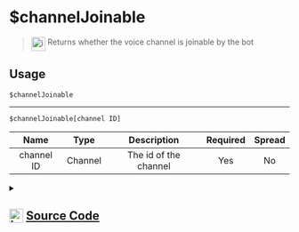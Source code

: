 # $channelJoinable
> <img align="top" src="https://upload.wikimedia.org/wikipedia/commons/thumb/e/e4/Infobox_info_icon.svg/160px-Infobox_info_icon.svg.png?20150409153300" alt="image" width="25" height="auto"> Returns whether the voice channel is joinable by the bot
## Usage
```
$channelJoinable
```
---
```
$channelJoinable[channel ID]
```
| Name | Type | Description | Required | Spread
| :---: | :---: | :---: | :---: | :---: |
channel ID | Channel | The id of the channel | Yes | No
<details>
<summary>
    
## <img align="top" src="https://cdn4.iconfinder.com/data/icons/iconsimple-logotypes/512/github-512.png" alt="image" width="25" height="auto">  [Source Code](https://github.com/tryforge/ForgeScript-V2/blob/main/src/native/channelJoinable.ts)
    
</summary>
    
```ts
import { ArgType, NativeFunction, Return } from "../structures"

export default new NativeFunction({
    name: "$channelJoinable",
    version: "1.4.0",
    description: "Returns whether the voice channel is joinable by the bot",
    unwrap: true,
    brackets: false,
    args: [
        {
            name: "channel ID",
            description: "The id of the channel",
            rest: false,
            type: ArgType.Channel,
            required: true,
        },
    ],
    execute(ctx, [ch]) {
        const chan = ch ?? ctx.channel
        return this.success("joinable" in chan ? chan.joinable : false)
    },
})

```
    
</details>